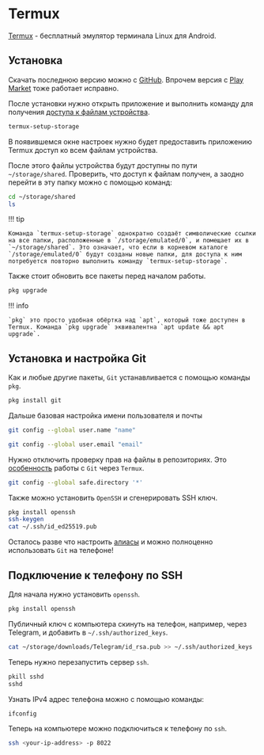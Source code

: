 # Termux

[Termux](https://termux.dev/) - бесплатный эмулятор терминала Linux для Android.

## Установка

Скачать последнюю версию можно с [GitHub](https://github.com/termux/termux-app/releases). Впрочем версия с [Play Market](https://play.google.com/store/apps/details?id=com.termux) тоже работает исправно.

После установки нужно открыть приложение и выполнить команду для получения [доступа к файлам устройства](https://android.stackexchange.com/a/185949).
```sh
termux-setup-storage
```
В появившемся окне настроек нужно будет предоставить приложению Termux доступ ко всем файлам устройства.

После этого файлы устройства будут доступны по пути `~/storage/shared`. Проверить, что доступ к файлам получен, а заодно перейти в эту папку можно с помощью команд:

```sh
cd ~/storage/shared
ls
```

!!! tip

    Команда `termux-setup-storage` однократно создаёт символические ссылки на все папки, расположенные в `/storage/emulated/0`, и помещает их в `~/storage/shared`. Это означает, что если в корневом каталоге `/storage/emulated/0` будут созданы новые папки, для доступа к ним потребуется повторно выполнить команду `termux-setup-storage`.

Также стоит обновить все пакеты перед началом работы.

```sh
pkg upgrade
```

!!! info

    `pkg` это просто удобная обёртка над `apt`, который тоже доступен в Termux. Команда `pkg upgrade` эквивалентна `apt update && apt upgrade`.

## Установка и настройка Git

Как и любые другие пакеты, `Git` устанавливается с помощью команды `pkg`.

```sh
pkg install git
```

Дальше базовая настройка имени пользователя и почты

```sh
git config --global user.name "name"
```
```sh
git config --global user.email "email"
```

Нужно отключить проверку прав на файлы в репозиториях. Это [особенность](https://stackoverflow.com/a/77628879) работы с `Git` через `Termux`.

```sh
git config --global safe.directory '*'
```

Также можно установить `OpenSSH` и сгенерировать SSH ключ.

```sh
pkg install openssh
ssh-keygen
cat ~/.ssh/id_ed25519.pub
```

Осталось разве что настроить [алиасы](../git/aliases.md) и можно полноценно использовать `Git` на телефоне!


## Подключение к телефону по SSH

Для начала нужно установить `openssh`.

```sh
pkg install openssh
```

Публичный ключ с компьютера скинуть на телефон, например, через Telegram, и добавить в `~/.ssh/authorized_keys`.

```sh
cat ~/storage/downloads/Telegram/id_rsa.pub >> ~/.ssh/authorized_keys
```

Теперь нужно перезапустить сервер `ssh`.

```sh
pkill sshd
sshd
```

Узнать IPv4 адрес телефона можно с помощью команды:

```sh
ifconfig
```

Теперь на компьютере можно подключиться к телефону по `ssh`.

```sh
ssh <your-ip-address> -p 8022 
```
